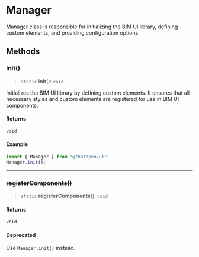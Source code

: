 # Manager

Manager class is responsible for initializing the BIM UI library, defining custom elements, and providing configuration options.

## Methods

### init()

> `static` **init**(): `void`

Initializes the BIM UI library by defining custom elements.
It ensures that all necessary styles and custom elements are registered for use in BIM UI components.

#### Returns

`void`

#### Example

```typescript
import { Manager } from "@thatopen/ui";
Manager.init();
```

***

### ~~registerComponents()~~

> `static` **registerComponents**(): `void`

#### Returns

`void`

#### Deprecated

Use `Manager.init()` instead.
